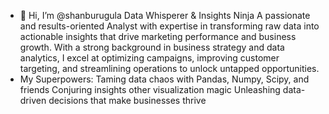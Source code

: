 - 👋 Hi, I’m @shanburugula
  Data Whisperer & Insights Ninja
A passionate and results-oriented Analyst with expertise in transforming raw data into actionable insights that drive marketing performance and business growth. With a strong background in business strategy and data analytics, I excel at optimizing campaigns, improving customer targeting, and streamlining operations to unlock untapped opportunities.
- My Superpowers:
Taming data chaos with Pandas, Numpy, Scipy, and friends
Conjuring insights other visualization magic
Unleashing data-driven decisions that make businesses thrive

<!---
shanburugula/shanburugula is a ✨ special ✨ repository because its `README.md` (this file) appears on your GitHub profile.
You can click the Preview link to take a look at your changes.
--->
